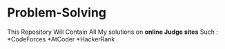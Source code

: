 # Problem-Solving
This Repository Will Contain All My solutions on **online Judge sites** Such :
*CodeForces
*AtCoder
*HackerRank
